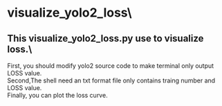 # visualize_yolo2_loss\

## This visualize_yolo2_loss.py use to visualize loss.\
First, you should modify yolo2 source code to make terminal only output LOSS value.\
Second,The shell need an txt format file only contains traing number and LOSS value.\
Finally, you can plot the loss curve.
